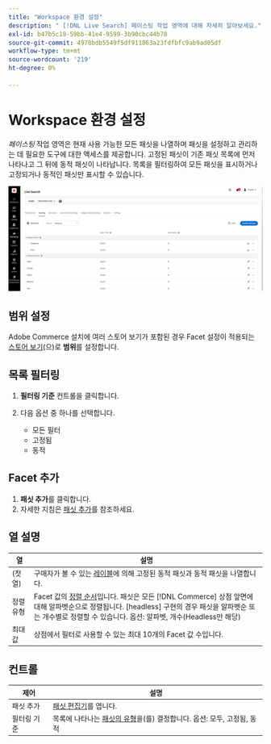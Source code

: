 ```yaml
---
title: "Workspace 환경 설정"
description: " [!DNL Live Search] 페이스팅 작업 영역에 대해 자세히 알아보세요."
exl-id: b47b5c19-59bb-41e4-9599-3b90cbc44b70
source-git-commit: 4978bdb5549f5df911863a23fdfbfc9ab9ad05df
workflow-type: tm+mt
source-wordcount: '219'
ht-degree: 0%

---
```


# Workspace 환경 설정

*페이스팅* 작업 영역은 현재 사용 가능한 모든 패싯을 나열하며 패싯을 설정하고 관리하는 데 필요한 도구에 대한 액세스를 제공합니다. 고정된 패싯이 기존 패싯 목록에 먼저 나타나고 그 뒤에 동적 패싯이 나타납니다. 목록을 필터링하여 모든 패싯을 표시하거나 고정되거나 동적인 패싯만 표시할 수 있습니다.

![작업 공간 구성](assets/faceting-workspace.png)

## 범위 설정

Adobe Commerce 설치에 여러 스토어 보기가 포함된 경우 Facet 설정이 적용되는 [스토어 보기](https://experienceleague.adobe.com/docs/commerce-admin/start/setup/websites-stores-views.html#scope-settings)(으)로 **범위**&#x200B;를 설정합니다.

## 목록 필터링

1. **필터링 기준** 컨트롤을 클릭합니다.
1. 다음 옵션 중 하나를 선택합니다.

   * 모든 필터
   * 고정됨
   * 동적

## Facet 추가

1. **패싯 추가**&#x200B;를 클릭합니다.
1. 자세한 지침은 [패싯 추가](facets-add.md)를 참조하세요.

## 열 설명

| 열 | 설명 |
|--- |--- |
| (첫 열) | 구매자가 볼 수 있는 [레이블](facets-type.md)에 의해 고정된 동적 패싯과 동적 패싯을 나열합니다. |
| 정렬 유형 | Facet 값의 [정렬 순서](facets-type.md)입니다. 패싯은 모든 [!DNL Commerce] 상점 앞면에 대해 알파벳순으로 정렬됩니다. [headless] 구현의 경우 패싯을 알파벳순 또는 개수별로 정렬할 수 있습니다. 옵션: 알파벳, 개수(Headless만 해당) |
| 최대 값 | 상점에서 필터로 사용할 수 있는 최대 10개의 Facet 값 수입니다. |

## 컨트롤

| 제어 | 설명 |
|--- |--- |
| 패싯 추가 | [패싯 편집기](facets-add.md)를 엽니다. |
| 필터링 기준 | 목록에 나타나는 [패싯의 유형](facets-type.md)을(를) 결정합니다. 옵션: 모두, 고정됨, 동적 |
